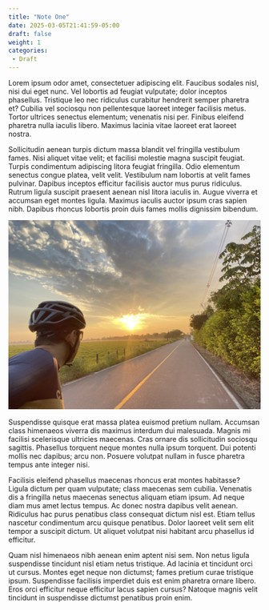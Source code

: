 ```yaml
---
title: "Note One"
date: 2025-03-05T21:41:59-05:00
draft: false
weight: 1
categories:
 - Draft
---
```


Lorem ipsum odor amet, consectetuer adipiscing elit. Faucibus sodales nisl, nisi dui eget nunc. Vel lobortis ad feugiat vulputate; dolor inceptos phasellus. Tristique leo nec ridiculus curabitur hendrerit semper pharetra et? Cubilia vel sociosqu non pellentesque laoreet integer facilisis metus. Tortor ultrices senectus elementum; venenatis nisi per. Finibus eleifend pharetra nulla iaculis libero. Maximus lacinia vitae laoreet erat laoreet nostra.

Sollicitudin aenean turpis dictum massa blandit vel fringilla vestibulum fames. Nisi aliquet vitae velit; et facilisi molestie magna suscipit feugiat. Turpis condimentum adipiscing litora feugiat fringilla. Odio elementum senectus congue platea, velit velit. Vestibulum nam lobortis at velit fames pulvinar. Dapibus inceptos efficitur facilisis auctor mus purus ridiculus. Rutrum ligula suscipit praesent aenean nisl litora iaculis in. Augue viverra et accumsan eget montes ligula. Maximus iaculis auctor ipsum cras sapien nibh. Dapibus rhoncus lobortis proin duis fames mollis dignissim bibendum.

![](/img/IMG_4362.jpeg)

Suspendisse quisque erat massa platea euismod pretium nullam. Accumsan class himenaeos viverra dis maximus interdum dui malesuada. Magnis mi facilisi scelerisque ultricies maecenas. Cras ornare dis sollicitudin sociosqu sagittis. Phasellus torquent neque montes nulla ipsum torquent. Dui potenti mollis nec dapibus; arcu non. Posuere volutpat nullam in fusce pharetra tempus ante integer nisi.

Facilisis eleifend phasellus maecenas rhoncus erat montes habitasse? Ligula dictum per quam vulputate; class maecenas sem cubilia. Venenatis dis a fringilla netus maecenas senectus aliquam etiam ipsum. Ad neque diam mus amet lectus tempus. Ac donec nostra dapibus velit aenean. Ridiculus hac purus penatibus class consequat dictum nisl est. Etiam tellus nascetur condimentum arcu quisque penatibus. Dolor laoreet velit sem elit tempor a suscipit dictum. Ut aliquet volutpat nisi habitant arcu phasellus id efficitur.

Quam nisl himenaeos nibh aenean enim aptent nisi sem. Non netus ligula suspendisse tincidunt nisl etiam netus tristique. Ad lacinia et tincidunt orci ut cursus. Montes eget neque non dictumst; fames pretium curae tristique ipsum. Suspendisse facilisis imperdiet duis est enim pharetra ornare libero. Eros orci efficitur neque efficitur lacus sapien cursus? Natoque magnis velit tincidunt in suspendisse dictumst penatibus proin enim.